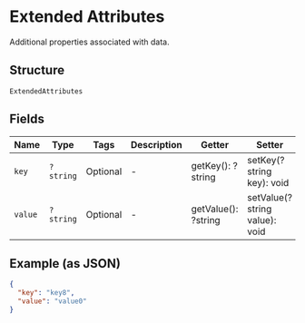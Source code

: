 
# Extended Attributes

Additional properties associated with data.

## Structure

`ExtendedAttributes`

## Fields

| Name | Type | Tags | Description | Getter | Setter |
|  --- | --- | --- | --- | --- | --- |
| `key` | `?string` | Optional | - | getKey(): ?string | setKey(?string key): void |
| `value` | `?string` | Optional | - | getValue(): ?string | setValue(?string value): void |

## Example (as JSON)

```json
{
  "key": "key8",
  "value": "value0"
}
```

